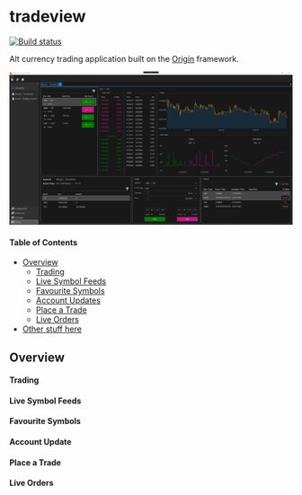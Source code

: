 # tradeview

[![Build status](https://ci.appveyor.com/api/projects/status/lsf9kuf5p93wvr0p/branch/master?svg=true)](https://ci.appveyor.com/project/grantcolley/tradeview/branch/master)

Alt currency trading application built on the [Origin](https://github.com/grantcolley/origin) framework.

![Alt text](/README-images/tradeview.PNG?raw=true "Trade View")

#### Table of Contents
* [Overview](#overview)
  * [Trading](#trading)  
  * [Live Symbol Feeds](#live-symbol-feeds)
  * [Favourite Symbols](#favourite-symbols)
  * [Account Updates](#account)
  * [Place a Trade](#place-a-trade)
  * [Live Orders](#live-orders)
* [Other stuff here](#other-stuff-here)

## Overview

#### Trading

#### Live Symbol Feeds

#### Favourite Symbols

#### Account Update

#### Place a Trade

#### Live Orders
